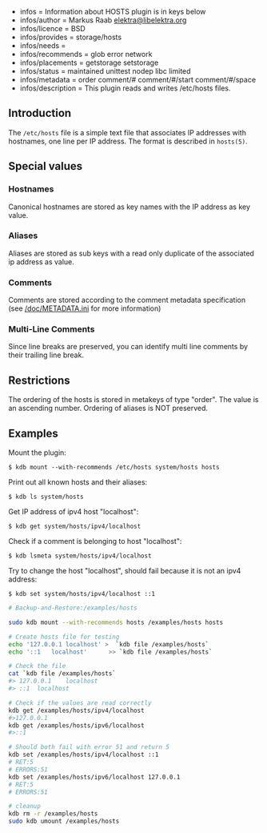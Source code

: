 - infos = Information about HOSTS plugin is in keys below
- infos/author = Markus Raab <elektra@libelektra.org>
- infos/licence = BSD
- infos/provides = storage/hosts
- infos/needs =
- infos/recommends = glob error network
- infos/placements = getstorage setstorage
- infos/status = maintained unittest nodep libc limited
- infos/metadata = order comment/# comment/#/start comment/#/space
- infos/description = This plugin reads and writes /etc/hosts files.

## Introduction

The `/etc/hosts` file is a simple text file that associates IP addresses
with hostnames, one line per IP address. The format is described in `hosts(5)`.

## Special values

### Hostnames

Canonical hostnames are stored as key names with the IP address as key
value.

### Aliases

Aliases are stored as sub keys with a read only duplicate of the
associated ip address as value.

### Comments

Comments are stored according to the comment metadata specification (see [/doc/METADATA.ini](/doc/METADATA.ini) for more information)

### Multi-Line Comments

Since line breaks are preserved, you can identify multi line comments
by their trailing line break.


## Restrictions

The ordering of the hosts is stored in metakeys of type "order".
The value is an ascending number. Ordering of aliases is NOT preserved.

## Examples

Mount the plugin:

    $ kdb mount --with-recommends /etc/hosts system/hosts hosts

Print out all known hosts and their aliases:

    $ kdb ls system/hosts

Get IP address of ipv4 host "localhost":

    $ kdb get system/hosts/ipv4/localhost

Check if a comment is belonging to host "localhost":

    $ kdb lsmeta system/hosts/ipv4/localhost

Try to change the host "localhost", should fail because it is not an ipv4 address:

    $ kdb set system/hosts/ipv4/localhost ::1

```sh
# Backup-and-Restore:/examples/hosts

sudo kdb mount --with-recommends hosts /examples/hosts hosts

# Create hosts file for testing
echo '127.0.0.1	localhost' >  `kdb file /examples/hosts`
echo '::1	localhost'	    >> `kdb file /examples/hosts`

# Check the file
cat `kdb file /examples/hosts`
#> 127.0.0.1	localhost
#> ::1	localhost

# Check if the values are read correctly
kdb get /examples/hosts/ipv4/localhost
#>127.0.0.1
kdb get /examples/hosts/ipv6/localhost
#>::1

# Should both fail with error 51 and return 5
kdb set /examples/hosts/ipv4/localhost ::1
# RET:5
# ERRORS:51
kdb set /examples/hosts/ipv6/localhost 127.0.0.1
# RET:5
# ERRORS:51

# cleanup
kdb rm -r /examples/hosts
sudo kdb umount /examples/hosts
```
